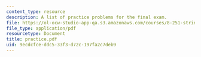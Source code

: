 ```yaml
---
content_type: resource
description: A list of practice problems for the final exam.
file: https://ol-ocw-studio-app-qa.s3.amazonaws.com/courses/8-251-string-theory-for-undergraduates-spring-2007/9ecdcfceddc533f3d72c197fa2c7deb9_practice.pdf
file_type: application/pdf
resourcetype: Document
title: practice.pdf
uid: 9ecdcfce-ddc5-33f3-d72c-197fa2c7deb9
---
```

